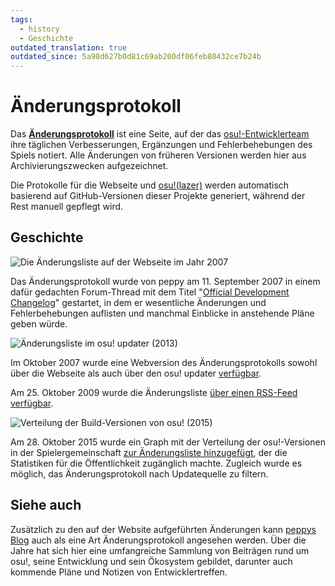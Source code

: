 ```yaml
---
tags:
  - history
  - Geschichte
outdated_translation: true
outdated_since: 5a98d627b0d81c69ab200df06feb80432ce7b24b
---
```


# Änderungsprotokoll

Das **[Änderungsprotokoll](https://osu.ppy.sh/home/changelog)** ist eine Seite, auf der das [osu!-Entwicklerteam](/wiki/People/Developers) ihre täglichen Verbesserungen, Ergänzungen und Fehlerbehebungen des Spiels notiert. Alle Änderungen von früheren Versionen werden hier aus Archivierungszwecken aufgezeichnet.

Die Protokolle für die Webseite und [osu!(lazer)](/wiki/Client/Release_stream/Lazer) werden automatisch basierend auf GitHub-Versionen dieser Projekte generiert, während der Rest manuell gepflegt wird.

## Geschichte

![](img/changelog-web-2007.png "Die Änderungsliste auf der Webseite im Jahr 2007")

Das Änderungsprotokoll wurde von peppy am 11. September 2007 in einem dafür gedachten Forum-Thread mit dem Titel "[Official Development Changelog](https://osu.ppy.sh/community/forums/topics/15)" gestartet, in dem er wesentliche Änderungen und Fehlerbehebungen auflisten und manchmal Einblicke in anstehende Pläne geben würde.

![](img/changelog-osume-2013.png "Änderungsliste im osu! updater (2013)")

Im Oktober 2007 wurde eine Webversion des Änderungsprotokolls sowohl über die Webseite als auch über den osu! updater [verfügbar](https://osu.ppy.sh/community/forums/posts/2499).

Am 25. Oktober 2009 wurde die Änderungsliste [über einen RSS-Feed verfügbar](https://osu.ppy.sh/community/forums/topics/19137).

![](img/build-propagation-graph-2015.png "Verteilung der Build-Versionen von osu! (2015)")

Am 28. Oktober 2015 wurde ein Graph mit der Verteilung der osu!-Versionen in der Spielergemeinschaft [zur Änderungsliste hinzugefügt](https://web.archive.org/web/20151103161516/http://osu.ppy.sh:80/p/changelog), der die Statistiken für die Öffentlichkeit zugänglich machte. Zugleich wurde es möglich, das Änderungsprotokoll nach Updatequelle zu filtern.

## Siehe auch

Zusätzlich zu den auf der Website aufgeführten Änderungen kann [peppys Blog](https://blog.ppy.sh/) auch als eine Art Änderungsprotokoll angesehen werden. Über die Jahre hat sich hier eine umfangreiche Sammlung von Beiträgen rund um osu!, seine Entwicklung und sein Ökosystem gebildet, darunter auch kommende Pläne und Notizen von Entwicklertreffen.
